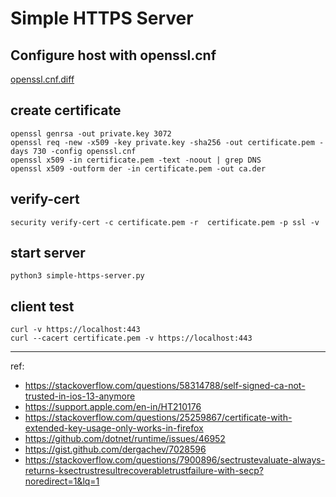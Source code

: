 
# Simple HTTPS Server

## Configure host with openssl.cnf

[openssl.cnf.diff](openssl.cnf.diff)

## create certificate

```
openssl genrsa -out private.key 3072
openssl req -new -x509 -key private.key -sha256 -out certificate.pem -days 730 -config openssl.cnf
openssl x509 -in certificate.pem -text -noout | grep DNS
openssl x509 -outform der -in certificate.pem -out ca.der
```

## verify-cert
```
security verify-cert -c certificate.pem -r  certificate.pem -p ssl -v
```

## start server
```
python3 simple-https-server.py
```

## client test
```
curl -v https://localhost:443
curl --cacert certificate.pem -v https://localhost:443
```


------

ref: 
- https://stackoverflow.com/questions/58314788/self-signed-ca-not-trusted-in-ios-13-anymore
- https://support.apple.com/en-in/HT210176
- https://stackoverflow.com/questions/25259867/certificate-with-extended-key-usage-only-works-in-firefox
- https://github.com/dotnet/runtime/issues/46952
- https://gist.github.com/dergachev/7028596
- https://stackoverflow.com/questions/7900896/sectrustevaluate-always-returns-ksectrustresultrecoverabletrustfailure-with-secp?noredirect=1&lq=1
